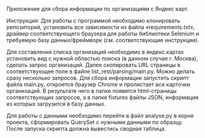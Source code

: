 Приложение для сбора информации по организациям с Яндекс карт.

Инструкция: Для работы с программой необходимо клонировать репозиторий, установить все зависимости из файла «requirements.txt», драйвер соответствующего браузера для работы библиотеки Selenium и требуемую базу данных/фреймворк (см. соответствующие инструкции).

Для составления списка организаций необходимо в яндекс.картах установить вид с нужной областью поиска (в данном случае г. Москва), сделать запрос организаций. Далее скопировать URL страницы в соответствующее поле в файле list_rest/parsing/main.py. Можно делать сразу несколько запросов. Для сбора информации запустить скрипт файла main.py, откроется браузер Chrome и пролистает все карточки организаций. В результате чего в папке появятся html-страницы соответствующих запросов, а в папке fixtures файлы JSON, информация из которых загрузится в базу данных.

Для работы с данными необходимо перейти в файл analyse.py в корне проекта, сформировать QuerySet с нужными данными по образцу. После запуска скрипта должна вывестись сводная таблица.